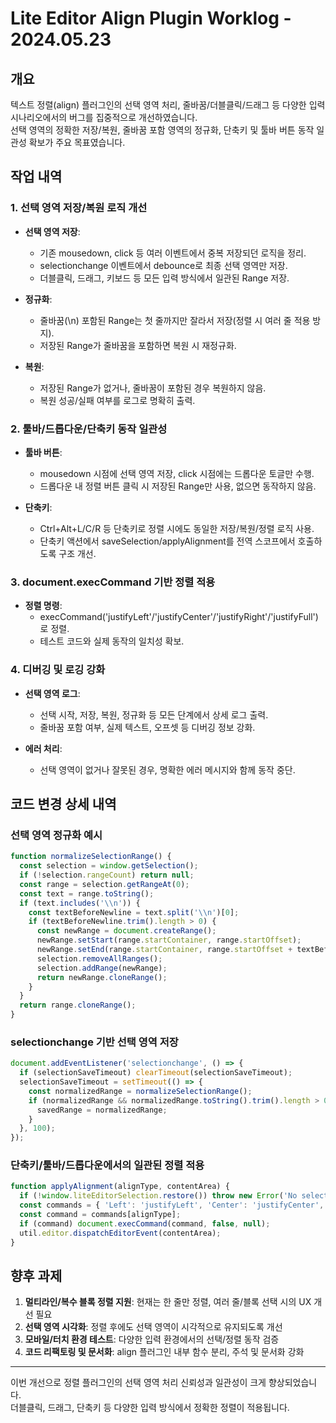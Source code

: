 # Lite Editor Align Plugin Worklog - 2024.05.23

## 개요

텍스트 정렬(align) 플러그인의 선택 영역 처리, 줄바꿈/더블클릭/드래그 등 다양한 입력 시나리오에서의 버그를 집중적으로 개선하였습니다.  
선택 영역의 정확한 저장/복원, 줄바꿈 포함 영역의 정규화, 단축키 및 툴바 버튼 동작 일관성 확보가 주요 목표였습니다.

## 작업 내역

### 1. 선택 영역 저장/복원 로직 개선

- **선택 영역 저장**:  
  - 기존 mousedown, click 등 여러 이벤트에서 중복 저장되던 로직을 정리.
  - selectionchange 이벤트에서 debounce로 최종 선택 영역만 저장.
  - 더블클릭, 드래그, 키보드 등 모든 입력 방식에서 일관된 Range 저장.

- **정규화**:  
  - 줄바꿈(\n) 포함된 Range는 첫 줄까지만 잘라서 저장(정렬 시 여러 줄 적용 방지).
  - 저장된 Range가 줄바꿈을 포함하면 복원 시 재정규화.

- **복원**:  
  - 저장된 Range가 없거나, 줄바꿈이 포함된 경우 복원하지 않음.
  - 복원 성공/실패 여부를 로그로 명확히 출력.

### 2. 툴바/드롭다운/단축키 동작 일관성

- **툴바 버튼**:  
  - mousedown 시점에 선택 영역 저장, click 시점에는 드롭다운 토글만 수행.
  - 드롭다운 내 정렬 버튼 클릭 시 저장된 Range만 사용, 없으면 동작하지 않음.

- **단축키**:  
  - Ctrl+Alt+L/C/R 등 단축키로 정렬 시에도 동일한 저장/복원/정렬 로직 사용.
  - 단축키 액션에서 saveSelection/applyAlignment를 전역 스코프에서 호출하도록 구조 개선.

### 3. document.execCommand 기반 정렬 적용

- **정렬 명령**:  
  - execCommand('justifyLeft'/'justifyCenter'/'justifyRight'/'justifyFull')로 정렬.
  - 테스트 코드와 실제 동작의 일치성 확보.

### 4. 디버깅 및 로깅 강화

- **선택 영역 로그**:  
  - 선택 시작, 저장, 복원, 정규화 등 모든 단계에서 상세 로그 출력.
  - 줄바꿈 포함 여부, 실제 텍스트, 오프셋 등 디버깅 정보 강화.

- **에러 처리**:  
  - 선택 영역이 없거나 잘못된 경우, 명확한 에러 메시지와 함께 동작 중단.

## 코드 변경 상세 내역

### 선택 영역 정규화 예시
```javascript
function normalizeSelectionRange() {
  const selection = window.getSelection();
  if (!selection.rangeCount) return null;
  const range = selection.getRangeAt(0);
  const text = range.toString();
  if (text.includes('\\n')) {
    const textBeforeNewline = text.split('\\n')[0];
    if (textBeforeNewline.trim().length > 0) {
      const newRange = document.createRange();
      newRange.setStart(range.startContainer, range.startOffset);
      newRange.setEnd(range.startContainer, range.startOffset + textBeforeNewline.length);
      selection.removeAllRanges();
      selection.addRange(newRange);
      return newRange.cloneRange();
    }
  }
  return range.cloneRange();
}
```

### selectionchange 기반 선택 영역 저장
```javascript
document.addEventListener('selectionchange', () => {
  if (selectionSaveTimeout) clearTimeout(selectionSaveTimeout);
  selectionSaveTimeout = setTimeout(() => {
    const normalizedRange = normalizeSelectionRange();
    if (normalizedRange && normalizedRange.toString().trim().length > 0) {
      savedRange = normalizedRange;
    }
  }, 100);
});
```

### 단축키/툴바/드롭다운에서의 일관된 정렬 적용
```javascript
function applyAlignment(alignType, contentArea) {
  if (!window.liteEditorSelection.restore()) throw new Error('No selection to restore');
  const commands = { 'Left': 'justifyLeft', 'Center': 'justifyCenter', 'Right': 'justifyRight', 'Full': 'justifyFull' };
  const command = commands[alignType];
  if (command) document.execCommand(command, false, null);
  util.editor.dispatchEditorEvent(contentArea);
}
```

## 향후 과제

1. **멀티라인/복수 블록 정렬 지원**: 현재는 한 줄만 정렬, 여러 줄/블록 선택 시의 UX 개선 필요
2. **선택 영역 시각화**: 정렬 후에도 선택 영역이 시각적으로 유지되도록 개선
3. **모바일/터치 환경 테스트**: 다양한 입력 환경에서의 선택/정렬 동작 검증
4. **코드 리팩토링 및 문서화**: align 플러그인 내부 함수 분리, 주석 및 문서화 강화

---

이번 개선으로 정렬 플러그인의 선택 영역 처리 신뢰성과 일관성이 크게 향상되었습니다.  
더블클릭, 드래그, 단축키 등 다양한 입력 방식에서 정확한 정렬이 적용됩니다.
